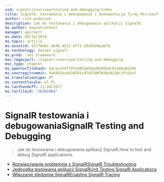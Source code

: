 ```yaml
---
uid: signalr/overview/testing-and-debugging/index
title: SignalR, testowanie i debugowanie | Dokumentacja firmy Microsoft
author: rick-anderson
description: Jak do testowania i debugowania aplikacji SignalR.
ms.author: aspnetcontent
manager: wpickett
ms.date: 09/19/2014
ms.topic: article
ms.assetid: 437f6dec-ab4b-4d12-af71-e8ab028aab7b
ms.technology: dotnet-signalr
ms.prod: .net-framework
msc.legacyurl: /signalr/overview/testing-and-debugging
msc.type: chapter
ms.openlocfilehash: 54cace2dff97e405ab5b4d9205b4c85266a02e96
ms.sourcegitcommit: 9a9483aceb34591c97451997036a9120c3fe2baf
ms.translationtype: MT
ms.contentlocale: pl-PL
ms.lasthandoff: 11/10/2017
ms.locfileid: "26565964"
---
```

<a name="signalr-testing-and-debugging"></a><span data-ttu-id="a9806-103">SignalR testowania i debugowania</span><span class="sxs-lookup"><span data-stu-id="a9806-103">SignalR Testing and Debugging</span></span>
====================
> <span data-ttu-id="a9806-104">Jak do testowania i debugowania aplikacji SignalR.</span><span class="sxs-lookup"><span data-stu-id="a9806-104">How to test and debug SignalR applications.</span></span>


- [<span data-ttu-id="a9806-105">Rozwiązywanie problemów z SignalR</span><span class="sxs-lookup"><span data-stu-id="a9806-105">SignalR Troubleshooting</span></span>](troubleshooting.md)
- [<span data-ttu-id="a9806-106">Jednostka testowania aplikacji SignalR</span><span class="sxs-lookup"><span data-stu-id="a9806-106">Unit Testing SignalR Applications</span></span>](unit-testing-signalr-applications.md)
- [<span data-ttu-id="a9806-107">Włączanie śledzenia SignalR</span><span class="sxs-lookup"><span data-stu-id="a9806-107">Enabling SignalR Tracing</span></span>](enabling-signalr-tracing.md)
